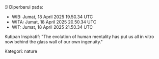 ⏰ Diperbarui pada:
- WIB: Jumat, 18 April 2025 19.50.34 UTC
- WITA: Jumat, 18 April 2025 20.50.34 UTC
- WIT: Jumat, 18 April 2025 21.50.34 UTC

Kutipan Inspiratif:
"The evolution of human mentality has put us all in vitro now behind the glass wall of our own ingenuity."


Kategori: nature

